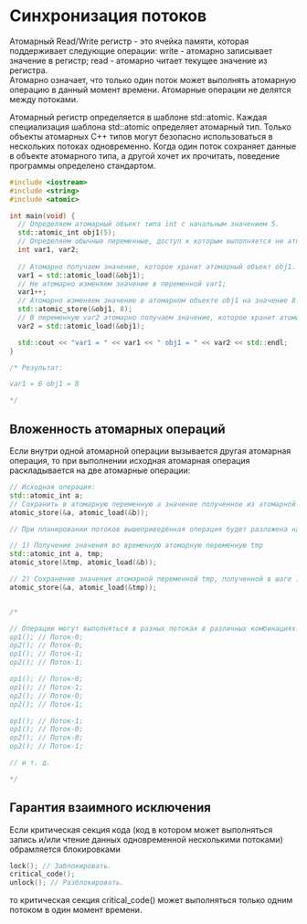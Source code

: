 # Синхронизация потоков  
Атомарный Read/Write регистр - это ячейка памяти, которая поддерживает следующие операции:
write - атомарно записывает значение в регистр;
read - атомарно читает текущее значение из регистра.  
Атомарно означает, что только один поток может выполнять атомарную операцию в данный момент времени. Атомарные операции не делятся между потоками.

Атомарный регистр определяется в шаблоне std::atomic. Каждая специализация шаблона std::atomic определяет атомарный тип. Только объекты атомарных С++ типов могут безопасно использоваться в нескольких потоках одновременно. Когда один поток сохраняет данные в объекте атомарного типа, а другой хочет их прочитать, поведение программы определено стандартом.

```c++
#include <iostream>
#include <string>
#include <atomic>

int main(void) {
  // Определяем атомарный объект типа int с начальным значением 5.
  std::atomic_int obj1(5);
  // Определяем обычные переменные, доступ к которым выполняется не атомарно.
  int var1, var2;
  
  // Атомарно получаем значение, которое хранит атомарный объект obj1.
  var1 = std::atomic_load(&obj1);
  // Не атомарно изменяем значение в переменной var1;
  var1++;
  // Атомарно изменяем значение в атомарном объекте obj1 на значение 8.
  std::atomic_store(&obj1, 8);
  // В переменную var2 атомарно получаем значение, которое хранит атомарный объект obj.
  var2 = std::atomic_load(&obj1);

  std::cout << "var1 = " << var1 << " obj1 = " << var2 << std::endl;
}

/* Результат:

var1 = 6 obj1 = 8

*/
```
## Вложенность атомарных операций
Если внутри одной атомарной операции вызывается другая атомарная операция, то при выполнении исходная атомарная операция раскладывается на две атомарные операции: 
```c++
// Исходная операция:
std::atomic_int a;
// Сохранить в атомарную переменную a значение полученное из атомарной переменной b.
atomic_store(&a, atomic_load(&b));

// При планировании потоков вышеприведённая операция будет разложена на следующие две атомарные операции:

// 1) Получение значения во временную атомарную переменную tmp
std::atomic_int a, tmp;
atomic_store(&tmp, atomic_load(&b));

// 2) Сохранение значения атомарной переменной tmp, полученной в шаге 1 в атомарную переменную a.
atomic_store(&a, atomic_load(&tmp));


/*

// Операции могут выполняться в разных потоках в различных комбинациях:
op1(); // Поток-0;
op2(); // Поток-0;
op1(); // Поток-1;
op2(); // Поток-1;

op1(); // Поток-0;
op1(); // Поток-1;
op2(); // Поток-0;
op2(); // Поток-1;

op1(); // Поток-1;
op1(); // Поток-0;
op2(); // Поток-0;
op2(); // Поток-1;

// и т. д.

*/

```

## Гарантия взаимного исключения

Если критическая секция кода (код в котором может выполняться запись и/или чтение данных одновременной несколькими потоками) обрамляется блокировками
```c++
lock(); // Заблокировать.
critical_code();
unlock(); // Разблокировать.
```
то критическая секция critical_code() может выполняться только одним потоком в один момент времени.
